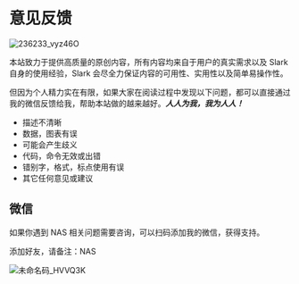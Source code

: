 # 意见反馈

![236233_vyz46O](https://img-1255332810.cos.ap-chengdu.myqcloud.com/236233_vyz46O.jpg)

本站致力于提供高质量的原创内容，所有内容均来自于用户的真实需求以及 Slark 自身的使用经验，Slark 会尽全力保证内容的可用性、实用性以及简单易操作性。

但因为个人精力实在有限，如果大家在阅读过程中发现以下问题，都可以直接通过我的微信反馈给我，帮助本站做的越来越好。***人人为我，我为人人！***

- 描述不清晰
- 数据，图表有误
- 可能会产生歧义
- 代码，命令无效或出错
- 错别字，格式，标点使用有误
- 其它任何意见或建议

## 微信

如果你遇到 NAS 相关问题需要咨询，可以扫码添加我的微信，获得支持。

添加好友，请备注：NAS

![未命名码_HVVQ3K](https://img-1255332810.cos.ap-chengdu.myqcloud.com/未命名码_HVVQ3K.png)